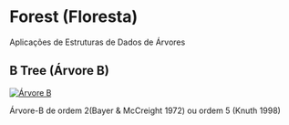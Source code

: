 # Forest (Floresta)
Aplicações de Estruturas de Dados de Árvores
## B Tree (Árvore B)
[![Árvore B](https://upload.wikimedia.org/wikipedia/commons/thumb/6/65/B-tree.svg/400px-B-tree.svg.png)](https://pt.wikipedia.org/wiki/%C3%81rvore_B)

Árvore-B de ordem 2(Bayer & McCreight 1972) ou ordem 5 (Knuth 1998)
